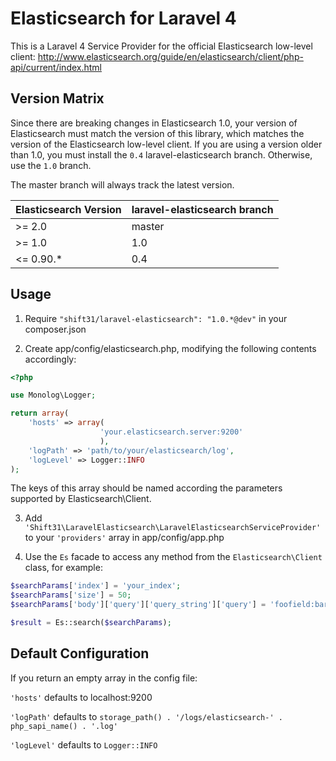 Elasticsearch for Laravel 4
===========================
This is a Laravel 4 Service Provider for the official Elasticsearch low-level client:
http://www.elasticsearch.org/guide/en/elasticsearch/client/php-api/current/index.html


Version Matrix
--------------
Since there are breaking changes in Elasticsearch 1.0, your version of Elasticsearch must match the version of this library, which matches the version of the Elasticsearch low-level client.
If you are using a version older than 1.0, you must install the `0.4` laravel-elasticsearch branch.  Otherwise, use the `1.0` branch.

The master branch will always track the latest version.

| Elasticsearch Version | laravel-elasticsearch branch |
| --------------------- | ---------------------------- |
| >= 2.0                | master                       |
| >= 1.0                | 1.0                          |
| <= 0.90.*             | 0.4                          |


Usage
-----
1. Require `"shift31/laravel-elasticsearch": "1.0.*@dev"` in your composer.json

2. Create app/config/elasticsearch.php, modifying the following contents accordingly:
```php
<?php

use Monolog\Logger;

return array(
    'hosts' => array(
                    'your.elasticsearch.server:9200'
                    ),
    'logPath' => 'path/to/your/elasticsearch/log',
    'logLevel' => Logger::INFO
);
```
The keys of this array should be named according the parameters supported by Elasticsearch\Client.

3. Add `'Shift31\LaravelElasticsearch\LaravelElasticsearchServiceProvider'` to your `'providers'` array in app/config/app.php

4. Use the `Es` facade to access any method from the `Elasticsearch\Client` class, for example:
```php
$searchParams['index'] = 'your_index';
$searchParams['size'] = 50;
$searchParams['body']['query']['query_string']['query'] = 'foofield:barstring';

$result = Es::search($searchParams);
```

Default Configuration
---------------------
If you return an empty array in the config file:

`'hosts'` defaults to localhost:9200

`'logPath'` defaults to `storage_path() . '/logs/elasticsearch-' . php_sapi_name() . '.log'`

`'logLevel'` defaults to `Logger::INFO`
